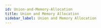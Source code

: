 ```yaml
---
id: Union-and-Memory-Allocation
title: Union and Memory Allocation
sidebar_label: Union and Memory Allocation
---
```



#
